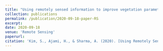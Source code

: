 ```yaml
---
title: "Using remotely sensed information to improve vegetation parameterization in a semi-distributed hydrological model (SMART) for upland catchments in Australia"
collection: publications
permalink: /publication/2020-09-18-paper-RS
excerpt: 
date: 2020-09-18
venue: 'Remote Sensing'
paperurl:
citation: 'Kim, S., Ajami, H., & Sharma, A. (2020). [Using Remotely Sensed Information to Improve Vegetation Parameterization in a Semi-Distributed Hydrological Model (SMART) for Upland Catchments in Australia](https://www.mdpi.com/2072-4292/12/18/3051). <i>Remote Sensing</i>, 12(18), 3051.'
---
```

